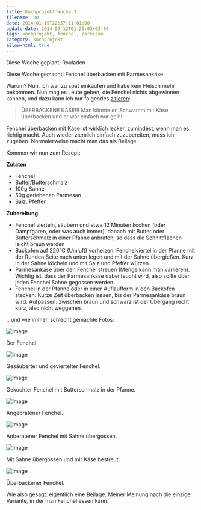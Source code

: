 ```yaml
---
title: Kochprojekt Woche 3
filename: 80
date: 2014-01-19T22:57:11+01:00
update-date: 2014-09-12T01:25:03+02:00
tags: kochprojekt, fenchel, parmesan
category: kochprojekt
allow-html: true
---
```


<p>Diese Woche geplant: Rouladen</p>

<p>Diese Woche gemacht: Fenchel überbacken mit Parmesankäse.</p>

<p>Warum? Nun, ich war zu spät einkaufen und habe kein Fleisch mehr bekommen. Nun mag es Leute geben, die Fenchel nichts abgewinnen können, und dazu kann ich nur folgendes <a href="http://www.ibash.de/zitat_28518.html">zitieren</a>:</p>

<blockquote>
<p>ÜBERBACKEN!! KÄSE!!! Man könnte en Schwamm mit Käse überbacken und er wär einfach nur geil!!</p>
</blockquote>

<p>Fenchel überbacken mit Käse ist wirklich lecker, zumindest, wenn man es richtig macht. Auch wieder ziemlich einfach zuzubereiten, muss ich zugeben. Normalerweise macht man das als Beilage.</p>

<p>Kommen wir nun zum Rezept:</p>

<p><strong>Zutaten</strong></p>

<ul>
<li>Fenchel</li>

<li>Butter/Butterschmalz</li>

<li>100g Sahne</li>

<li>50g geriebenen Parmesan</li>

<li> Salz, Pfeffer</li>
</ul>

<p><strong>Zubereitung</strong></p>

<ul>
<li>Fenchel vierteln, säubern und etwa 12 Minuten kochen (oder Dampfgaren, oder was auch immer), danach mit Butter oder Butterschmalz in einer Pfanne anbraten, so dass die Schnittflächen leicht braun werden</li>

<li>Backofen auf 220°C (Umluft) vorheizen. Fenchelviertel in der Pfanne mit der Runden Seite nach unten legen und mit der Sahne übergießen. Kurz in der Sahne köcheln und mit Salz und Pfeffer würzen.</li>

<li>Parmesankäse über den Fenchel streuen (Menge kann man variieren). Wichtig ist, dass der Parmesankäse dabei feucht wird, also sollte über jeden Fenchel Sahne gegossen werden.</li>

<li>Fenchel in der Pfanne oder in einer Auflaufform in den Backofen stecken. Kurze Zeit überbacken lassen, bis der Parmesankäse braun wird. Aufpassen: zwischen braun und schwarz ist der Übergang recht kurz, also nicht weggehen.</li>
</ul>

<p>...und wie immer, schlecht gemachte Fotos:</p>

<p><img src="https://www.strangerthanusual.de/hosted_files/27/download" alt="Image"></p>

<p>Der Fenchel.</p>

<p><img src="https://www.strangerthanusual.de/hosted_files/28/download" alt="Image"></p>

<p>Gesäuberter und geviertelter Fenchel.</p>

<p><img src="https://www.strangerthanusual.de/hosted_files/29/download" alt="Image"></p>

<p>Gekochter Fenchel mit Butterschmalz in der Pfanne.</p>

<p><img src="https://www.strangerthanusual.de/hosted_files/30/download" alt="Image"></p>

<p>Angebratener Fenchel.</p>

<p><img src="https://www.strangerthanusual.de/hosted_files/31/download" alt="Image"></p>

<p>Anberatener Fenchel mit Sahne übergossen.</p>

<p><img src="https://www.strangerthanusual.de/hosted_files/32/download" alt="Image"></p>

<p>Mit Sahne übergossen und mir Käse bestreut.</p>

<p><img src="https://www.strangerthanusual.de/hosted_files/33/download" alt="Image"></p>

<p>Überbackener Fenchel.</p>

<p>Wie also gesagt: eigentlich eine Beilage. Meiner Meinung nach die einzige Variante, in der man Fenchel essen kann.</p>



